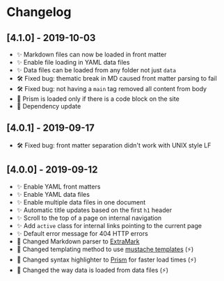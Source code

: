 # Changelog

## [4.1.0] - 2019-10-03

- ✨ Markdown files can now be loaded in front matter
- ✨ Enable file loading in YAML data files
- ✨ Data files can be loaded from any folder not just `data`
- 🛠️ Fixed bug: thematic break in MD caused front matter parsing to fail
- 🛠️ Fixed bug: not having a `main` tag removed all content from body
- 🔺 Prism is loaded only if there is a code block on the site
- 🔺 Dependency update

## [4.0.1] - 2019-09-17

- 🛠️ Fixed bug: front matter separation didn't work with UNIX style LF

## [4.0.0] - 2019-09-12

- ✨ Enable YAML front matters
- ✨ Enable YAML data files
- ✨ Enable multiple data files in one document
- ✨ Automatic title updates based on the first `h1` header
- ✨ Scroll to the top of a page on internal navigation
- ✨ Add `active` class for internal links pointing to the current page
- ✨ Default error message for 404 HTTP errors
- 🔺 Changed Markdown parser to [ExtraMark](https://github.com/vimtaai/extramark)
- 🔺 Changed templating method to use [mustache templates](http://mustache.github.io/) (⚡)
- 🔺 Changed syntax highlighter to [Prism](https://prismjs.com/) for faster load times (⚡)
- 🔺 Changed the way data is loaded from data files (⚡)

